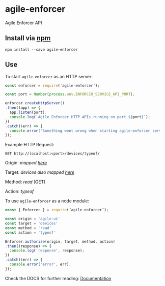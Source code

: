 # agile-enforcer

Agile Enforcer API

## Install via [npm](https://npmjs.com)

```console
npm install --save agile-enforcer
```

## Use

To start `agile-enforcer` as an HTTP server:

```javascript
const enforcer = require(’agile-enforcer’);

const port = Number(process.env.ENFORCER_SERVICE_API_PORT);

enforcer.createHttpServer()
.then((app) => {
  app.listen(port);
  console.log(`Agile Enforcer HTTP APIs running on port ${port}`);
})
.catch((err) => {
  console.error('Something went wrong when starting agile-enforcer server', err);
});
```

Example HTTP Request:

`GET http://localhost:<port>/devices/typeof/`

Origin: *mapped [here](https://github.com/Agile-IoT/agile-enforcer/blob/basic-functions/lib/routes/enforcer/config.ts)*

Target: *devices* *also mapped [here](https://github.com/Agile-IoT/agile-enforcer/blob/basic-functions/lib/routes/enforcer/config.ts)*

Method: *read* (GET)

Action: *typeof*


To use `agile-enforcer` as a node module:

```javascript
const { Enforcer } = require(’agile-enforcer’);

const origin = 'agile-ui'
const target = 'devices'
const method = 'read'
const action = 'typeof'

Enforcer.authorize(origin, target, method, action)
.then((response) => {
  console.log('response', response);
})
.catch((err) => {
  console.error('error', err);
});
```

Check the DOCS for further reading: [Documentation](https://github.com/Agile-IoT/agile-enforcer/tree/basic-functions/docs)
